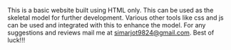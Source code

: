 This is a basic website built using HTML only. This can be used as the skeletal model for further development. Various other tools like css and js can be used and integrated with this to enhance the model. For any suggestions and reviews mail me at simarjot9824@gmail.com. Best of luck!!!
